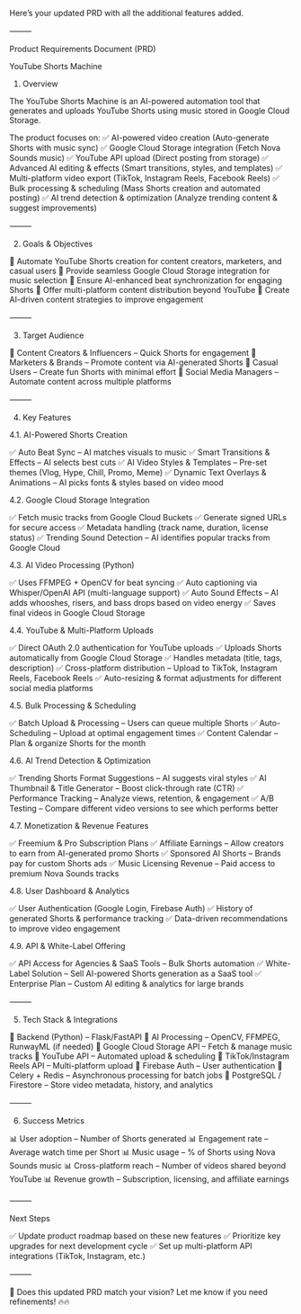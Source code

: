 Here’s your updated PRD with all the additional features added.

⸻

Product Requirements Document (PRD)

YouTube Shorts Machine

1. Overview

The YouTube Shorts Machine is an AI-powered automation tool that generates and uploads YouTube Shorts using music stored in Google Cloud Storage.

The product focuses on:
✅ AI-powered video creation (Auto-generate Shorts with music sync)
✅ Google Cloud Storage integration (Fetch Nova Sounds music)
✅ YouTube API upload (Direct posting from storage)
✅ Advanced AI editing & effects (Smart transitions, styles, and templates)
✅ Multi-platform video export (TikTok, Instagram Reels, Facebook Reels)
✅ Bulk processing & scheduling (Mass Shorts creation and automated posting)
✅ AI trend detection & optimization (Analyze trending content & suggest improvements)

⸻

2. Goals & Objectives

🎯 Automate YouTube Shorts creation for content creators, marketers, and casual users
🎯 Provide seamless Google Cloud Storage integration for music selection
🎯 Ensure AI-enhanced beat synchronization for engaging Shorts
🎯 Offer multi-platform content distribution beyond YouTube
🎯 Create AI-driven content strategies to improve engagement

⸻

3. Target Audience

📢 Content Creators & Influencers – Quick Shorts for engagement
📢 Marketers & Brands – Promote content via AI-generated Shorts
📢 Casual Users – Create fun Shorts with minimal effort
📢 Social Media Managers – Automate content across multiple platforms

⸻

4. Key Features

4.1. AI-Powered Shorts Creation

✅ Auto Beat Sync – AI matches visuals to music
✅ Smart Transitions & Effects – AI selects best cuts
✅ AI Video Styles & Templates – Pre-set themes (Vlog, Hype, Chill, Promo, Meme)
✅ Dynamic Text Overlays & Animations – AI picks fonts & styles based on video mood

4.2. Google Cloud Storage Integration

✅ Fetch music tracks from Google Cloud Buckets
✅ Generate signed URLs for secure access
✅ Metadata handling (track name, duration, license status)
✅ Trending Sound Detection – AI identifies popular tracks from Google Cloud

4.3. AI Video Processing (Python)

✅ Uses FFMPEG + OpenCV for beat syncing
✅ Auto captioning via Whisper/OpenAI API (multi-language support)
✅ Auto Sound Effects – AI adds whooshes, risers, and bass drops based on video energy
✅ Saves final videos in Google Cloud Storage

4.4. YouTube & Multi-Platform Uploads

✅ Direct OAuth 2.0 authentication for YouTube uploads
✅ Uploads Shorts automatically from Google Cloud Storage
✅ Handles metadata (title, tags, description)
✅ Cross-platform distribution – Upload to TikTok, Instagram Reels, Facebook Reels
✅ Auto-resizing & format adjustments for different social media platforms

4.5. Bulk Processing & Scheduling

✅ Batch Upload & Processing – Users can queue multiple Shorts
✅ Auto-Scheduling – Upload at optimal engagement times
✅ Content Calendar – Plan & organize Shorts for the month

4.6. AI Trend Detection & Optimization

✅ Trending Shorts Format Suggestions – AI suggests viral styles
✅ AI Thumbnail & Title Generator – Boost click-through rate (CTR)
✅ Performance Tracking – Analyze views, retention, & engagement
✅ A/B Testing – Compare different video versions to see which performs better

4.7. Monetization & Revenue Features

✅ Freemium & Pro Subscription Plans
✅ Affiliate Earnings – Allow creators to earn from AI-generated promo Shorts
✅ Sponsored AI Shorts – Brands pay for custom Shorts ads
✅ Music Licensing Revenue – Paid access to premium Nova Sounds tracks

4.8. User Dashboard & Analytics

✅ User Authentication (Google Login, Firebase Auth)
✅ History of generated Shorts & performance tracking
✅ Data-driven recommendations to improve video engagement

4.9. API & White-Label Offering

✅ API Access for Agencies & SaaS Tools – Bulk Shorts automation
✅ White-Label Solution – Sell AI-powered Shorts generation as a SaaS tool
✅ Enterprise Plan – Custom AI editing & analytics for large brands

⸻

5. Tech Stack & Integrations

🔹 Backend (Python) – Flask/FastAPI
🔹 AI Processing – OpenCV, FFMPEG, RunwayML (if needed)
🔹 Google Cloud Storage API – Fetch & manage music tracks
🔹 YouTube API – Automated upload & scheduling
🔹 TikTok/Instagram Reels API – Multi-platform upload
🔹 Firebase Auth – User authentication
🔹 Celery + Redis – Asynchronous processing for batch jobs
🔹 PostgreSQL / Firestore – Store video metadata, history, and analytics

⸻

6. Success Metrics

📊 User adoption – Number of Shorts generated
📊 Engagement rate – Average watch time per Short
📊 Music usage – % of Shorts using Nova Sounds music
📊 Cross-platform reach – Number of videos shared beyond YouTube
📊 Revenue growth – Subscription, licensing, and affiliate earnings

⸻

Next Steps

✅ Update product roadmap based on these new features
✅ Prioritize key upgrades for next development cycle
✅ Set up multi-platform API integrations (TikTok, Instagram, etc.)

⸻

🚀 Does this updated PRD match your vision? Let me know if you need refinements! 🔥🔥